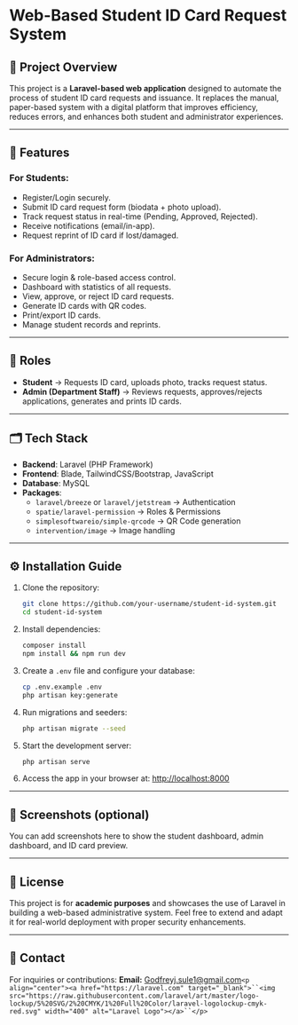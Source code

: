 # Web-Based Student ID Card Request System

## 📌 Project Overview

This project is a **Laravel-based web application** designed to automate the process of student ID card requests and issuance.
It replaces the manual, paper-based system with a digital platform that improves efficiency, reduces errors, and enhances both student and administrator experiences.

---

## 🎯 Features

### For Students:

- Register/Login securely.
- Submit ID card request form (biodata + photo upload).
- Track request status in real-time (Pending, Approved, Rejected).
- Receive notifications (email/in-app).
- Request reprint of ID card if lost/damaged.

### For Administrators:

- Secure login & role-based access control.
- Dashboard with statistics of all requests.
- View, approve, or reject ID card requests.
- Generate ID cards with QR codes.
- Print/export ID cards.
- Manage student records and reprints.

---

## 👥 Roles

- **Student** → Requests ID card, uploads photo, tracks request status.
- **Admin (Department Staff)** → Reviews requests, approves/rejects applications, generates and prints ID cards.

---

## 🗂️ Tech Stack

- **Backend**: Laravel (PHP Framework)
- **Frontend**: Blade, TailwindCSS/Bootstrap, JavaScript
- **Database**: MySQL
- **Packages**:
  - `laravel/breeze` or `laravel/jetstream` → Authentication
  - `spatie/laravel-permission` → Roles & Permissions
  - `simplesoftwareio/simple-qrcode` → QR Code generation
  - `intervention/image` → Image handling

---

## ⚙️ Installation Guide

1. Clone the repository:

   ```bash
   git clone https://github.com/your-username/student-id-system.git
   cd student-id-system
   ```
2. Install dependencies:

   ```bash
   composer install
   npm install && npm run dev
   ```
3. Create a `.env` file and configure your database:

   ```bash
   cp .env.example .env
   php artisan key:generate
   ```
4. Run migrations and seeders:

   ```bash
   php artisan migrate --seed
   ```
5. Start the development server:

   ```bash
   php artisan serve
   ```
6. Access the app in your browser at:
   [http://localhost:8000](http://localhost:8000)

---

## 📸 Screenshots (optional)

You can add screenshots here to show the student dashboard, admin dashboard, and ID card preview.

---

## 📝 License

This project is for **academic purposes** and showcases the use of Laravel in building a web-based administrative system.
Feel free to extend and adapt it for real-world deployment with proper security enhancements.

---

## 📩 Contact

For inquiries or contributions:
**Email:** Godfreyj.sule1@gmail.com`<p align="center"><a href="https://laravel.com" target="_blank">``<img src="https://raw.githubusercontent.com/laravel/art/master/logo-lockup/5%20SVG/2%20CMYK/1%20Full%20Color/laravel-logolockup-cmyk-red.svg" width="400" alt="Laravel Logo"></a>``</p>`
